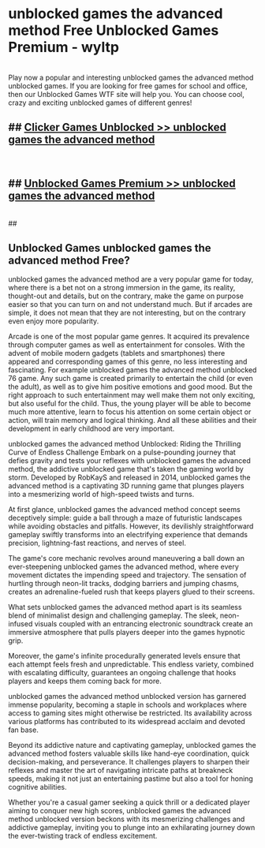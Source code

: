 # unblocked games the advanced method  Free Unblocked Games Premium - wyltp <br>
<br>
Play now a popular and interesting unblocked games the advanced method unblocked games. If you are looking for free games for school and office, then our Unblocked Games WTF site will help you. You can choose cool, crazy and exciting unblocked games of different genres!


## ##  [Clicker Games Unblocked >> unblocked games the advanced method](http://freeplayer.one?title=unblocked_games_the_advanced_method&ref=UGames)
  <br>

##  ## [Unblocked Games Premium >> unblocked games the advanced method](http://freeplayer.one?title=unblocked_games_the_advanced_method&ref=UGames)
  <br>
  ##



## Unblocked Games unblocked games the advanced method Free?

unblocked games the advanced method are a very popular game for today, where there is a bet not on a strong immersion in the game, its reality, thought-out and details, but on the contrary, make the game on purpose easier so that you can turn on and not understand much. But if arcades are simple, it does not mean that they are not interesting, but on the contrary even enjoy more popularity.

Arcade is one of the most popular game genres. It acquired its prevalence through computer games as well as entertainment for consoles. With the advent of mobile modern gadgets (tablets and smartphones) there appeared and corresponding games of this genre, no less interesting and fascinating. For example unblocked games the advanced method unblocked 76 game. Any such game is created primarily to entertain the child (or even the adult), as well as to give him positive emotions and good mood. But the right approach to such entertainment may well make them not only exciting, but also useful for the child. Thus, the young player will be able to become much more attentive, learn to focus his attention on some certain object or action, will train memory and logical thinking. And all these abilities and their development in early childhood are very important.

unblocked games the advanced method Unblocked: Riding the Thrilling Curve of Endless Challenge
Embark on a pulse-pounding journey that defies gravity and tests your reflexes with unblocked games the advanced method, the addictive unblocked game that's taken the gaming world by storm. Developed by RobKayS and released in 2014, unblocked games the advanced method is a captivating 3D running game that plunges players into a mesmerizing world of high-speed twists and turns.

At first glance, unblocked games the advanced method concept seems deceptively simple: guide a ball through a maze of futuristic landscapes while avoiding obstacles and pitfalls. However, its devilishly straightforward gameplay swiftly transforms into an electrifying experience that demands precision, lightning-fast reactions, and nerves of steel.

The game's core mechanic revolves around maneuvering a ball down an ever-steepening unblocked games the advanced method, where every movement dictates the impending speed and trajectory. The sensation of hurtling through neon-lit tracks, dodging barriers and jumping chasms, creates an adrenaline-fueled rush that keeps players glued to their screens.

What sets unblocked games the advanced method apart is its seamless blend of minimalist design and challenging gameplay. The sleek, neon-infused visuals coupled with an entrancing electronic soundtrack create an immersive atmosphere that pulls players deeper into the games hypnotic grip.

Moreover, the game's infinite procedurally generated levels ensure that each attempt feels fresh and unpredictable. This endless variety, combined with escalating difficulty, guarantees an ongoing challenge that hooks players and keeps them coming back for more.

unblocked games the advanced method unblocked version has garnered immense popularity, becoming a staple in schools and workplaces where access to gaming sites might otherwise be restricted. Its availability across various platforms has contributed to its widespread acclaim and devoted fan base.

Beyond its addictive nature and captivating gameplay, unblocked games the advanced method fosters valuable skills like hand-eye coordination, quick decision-making, and perseverance. It challenges players to sharpen their reflexes and master the art of navigating intricate paths at breakneck speeds, making it not just an entertaining pastime but also a tool for honing cognitive abilities.

Whether you're a casual gamer seeking a quick thrill or a dedicated player aiming to conquer new high scores, unblocked games the advanced method unblocked version beckons with its mesmerizing challenges and addictive gameplay, inviting you to plunge into an exhilarating journey down the ever-twisting track of endless excitement.